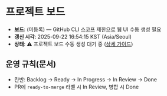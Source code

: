 # 프로젝트 보드
- **보드**: (미등록) — GitHub CLI 스코프 제한으로 웹 UI 수동 생성 필요
- **갱신 시각**: 2025-09-22 16:54:15 KST (Asia/Seoul)
- **상태**: ⚠️ 프로젝트 보드 수동 생성 대기 중 ([상세 가이드](PROJECT_BOARD_STATUS.md))

## 운영 규칙(문서)
- 칸반: Backlog → Ready → In Progress → In Review → Done
- PR에 `ready-to-merge` 라벨 시 In Review, 병합 시 Done
